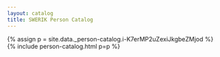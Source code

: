 ```yaml
---
layout: catalog
title: SWERIK Person Catalog
---
```

{% assign p = site.data._person-catalog.i-K7erMP2uZexiJkgbeZMjod %}
{% include person-catalog.html p=p %}


